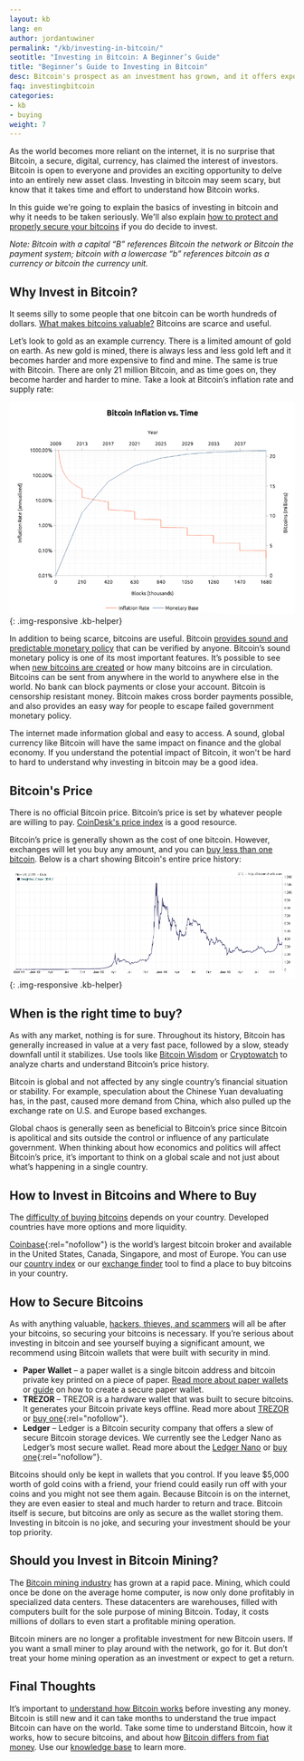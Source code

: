 ```yaml
---
layout: kb
lang: en
author: jordantuwiner
permalink: "/kb/investing-in-bitcoin/"
seotitle: "Investing in Bitcoin: A Beginner’s Guide"
title: "Beginner’s Guide to Investing in Bitcoin"
desc: Bitcoin's prospect as an investment has grown, and it offers exposure to an entire new asset class. Learn more about investing in bitcoin.  
faq: investingbitcoin
categories: 
- kb
- buying
weight: 7
---
```

As the world becomes more reliant on the internet, it is no surprise that Bitcoin, a secure, digital, currency, has claimed the interest of investors. Bitcoin is open to everyone and provides an exciting opportunity to delve into an entirely new asset class. Investing in bitcoin may seem scary, but know that it takes time and effort to understand how Bitcoin works.

In this guide we're going to explain the basics of investing in bitcoin and why it needs to be taken seriously. We'll also explain [how to protect and properly secure your bitcoins](/kb/how-to-store-and-protect-bitcoins/) if you do decide to invest.

*Note: Bitcoin with a capital “B” references Bitcoin the network or Bitcoin the payment system; bitcoin with a lowercase “b” references bitcoin as a currency or bitcoin the currency unit.*

## Why Invest in Bitcoin?
It seems silly to some people that one bitcoin can be worth hundreds of dollars. [What makes bitcoins valuable?](/kb/why-bitcoin-has-value-as-money/) Bitcoins are scarce and useful.  

Let’s look to gold as an example currency. There is a limited amount of gold on earth. As new gold is mined, there is always less and less gold left and it becomes harder and more expensive to find and mine. The same is true with Bitcoin. There are only 21 million Bitcoin, and as time goes on, they become harder and harder to mine. Take a look at Bitcoin’s inflation rate and supply rate:

![bitcoin inflation rate][inflationchart]{: .img-responsive .kb-helper}

In addition to being scarce, bitcoins are useful. Bitcoin [provides sound and predictable monetary policy](http://nakamotoinstitute.org/mempool/the-bitcoin-central-banks-perfect-monetary-policy/) that can be verified by anyone. Bitcoin’s sound monetary policy is one of its most important features. It’s possible to see when [new bitcoins are created](/kb/new-bitcoins/) or how many bitcoins are in circulation. Bitcoins can be sent from anywhere in the world to anywhere else in the world. No bank can block payments or close your account. Bitcoin is censorship resistant money.  Bitcoin makes cross border payments possible, and also provides an easy way for people to escape failed government monetary policy. 

The internet made information global and easy to access. A sound, global currency like Bitcoin will have the same impact on finance and the global economy. If you understand the potential impact of Bitcoin, it won't be hard to hard to understand why investing in bitcoin may be a good idea. 

## Bitcoin's Price
There is no official Bitcoin price. Bitcoin’s price is set by whatever people are willing to pay. [CoinDesk's price index](http://www.coindesk.com/price/) is a good resource. 

Bitcoin’s price is generally shown as the cost of one bitcoin. However, exchanges will let you buy any amount, and you can [buy less than one bitcoin](/kb/buy-less-than-one-bitcoin/). Below is a chart showing Bitcoin's entire price history:

![bitcoin price history][bitcoinprice]{: .img-responsive .kb-helper}

## When is the right time to buy? 
As with any market, nothing is for sure. Throughout its history, Bitcoin has generally increased in value at a very fast pace, followed by a slow, steady downfall until it stabilizes. Use tools like [Bitcoin Wisdom](https://bitcoinwisdom.com/) or [Cryptowatch](https://cryptowat.ch/) to analyze charts and understand Bitcoin’s price history. 

Bitcoin is global and not affected by any single country’s financial situation or stability. For example, speculation about the Chinese Yuan devaluating has, in the past, caused more demand from China, which also pulled up the exchange rate on U.S. and Europe based exchanges. 

Global chaos is generally seen as beneficial to Bitcoin’s price since Bitcoin is apolitical and sits outside the control or influence of any particulate government. When thinking about how economics and politics will affect Bitcoin’s price, it’s important to think on a global scale and not just about what’s happening in a single country.

## How to Invest in Bitcoins and Where to Buy
The [difficulty of buying bitcoins](/kb/how-to-buy-bitcoin/) depends on your country. Developed countries have more options and more liquidity. 

[Coinbase](http://buybitcoinww.co/buycoinbase){:rel="nofollow"} is the world’s largest bitcoin broker and available in the United States, Canada, Singapore, and most of Europe. You can use our [country index](/country-index/) or our [exchange finder](/find-exchange/) tool to find a place to buy bitcoins in your country. 

## How to Secure Bitcoins
As with anything valuable, [hackers, thieves, and scammers](/kb/avoid-bitcoin-scams/) will all be after your bitcoins, so securing your bitcoins is necessary. If you’re serious about investing in bitcoin and see yourself buying a significant amount, we recommend using Bitcoin wallets that were built with security in mind. 

* **Paper Wallet** – a paper wallet is a single bitcoin address and bitcoin private key printed on a piece of paper. [Read more about paper wallets](https://en.bitcoin.it/wiki/Paper_wallet) or [guide](http://www.coindesk.com/information/paper-wallet-tutorial/) on how to create a secure paper wallet. 
* **TREZOR** – TREZOR is a hardware wallet that was built to secure bitcoins. It generates your Bitcoin private keys offline. Read more about [TREZOR](/wallets/trezor/) or [buy one](http://buybitcoinww.co/TREZOR_Wallet){:rel="nofollow"}. 
* **Ledger** – Ledger is a Bitcoin security company that offers a slew of secure Bitcoin storage devices. We currently see the Ledger Nano as Ledger’s most secure wallet. Read more about the [Ledger Nano](/wallets/ledger-nano/) or [buy one](http://buybitcoinww.co/Ledger_Wallet){:rel="nofollow"}. 

Bitcoins should only be kept in wallets that you control. If you leave $5,000 worth of gold coins with a friend, your friend could easily run off with your coins and you might not see them again. Because Bitcoin is on the internet, they are even easier to steal and much harder to return and trace. Bitcoin itself is secure, but bitcoins are only as secure as the wallet storing them. Investing in bitcoin is no joke, and securing your investment should be your top priority. 

## Should you Invest in Bitcoin Mining?

The [Bitcoin mining industry](/kb/what-is-bitcoin-mining/) has grown at a rapid pace. Mining, which could once be done on the average home computer, is now only done profitably in specialized data centers. These datacenters are warehouses, filled with computers built for the sole purpose of mining Bitcoin. Today, it costs millions of dollars to even start a profitable mining operation. 

Bitcoin miners are no longer a profitable investment for new Bitcoin users. If you want a small miner to play around with the network, go for it. But don’t treat your home mining operation as an investment or expect to get a return.  

## Final Thoughts
It’s important to [understand how Bitcoin works](/kb/how-does-bitcoin-work/) before investing any money. Bitcoin is still new and it can take months to understand the true impact Bitcoin can have on the world. Take some time to understand Bitcoin, how it works, how to secure bitcoins, and about how [Bitcoin differs from fiat money](/kb/why-bitcoin-is-good-money/). Use our [knowledge base](/kb/) to learn more. 

[inflationchart]: /img/kb/bitcoinsupply.png
[bitcoinprice]: /img/kb/bitcoinprice.png